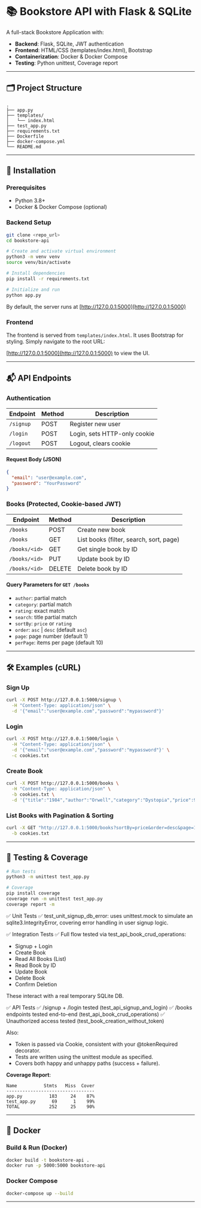 # 📚 Bookstore API with Flask & SQLite

A full-stack Bookstore Application with:

- **Backend**: Flask, SQLite, JWT authentication
- **Frontend**: HTML/CSS (templates/index.html), Bootstrap
- **Containerization**: Docker & Docker Compose
- **Testing**: Python unittest, Coverage report

---

## 🗂 Project Structure

```
.
├── app.py
├── templates/
│   └── index.html
├── test_app.py
├── requirements.txt
├── Dockerfile
├── docker-compose.yml
└── README.md
```

---

## 🚀 Installation

### Prerequisites

- Python 3.8+
- Docker & Docker Compose (optional)

### Backend Setup

```bash
git clone <repo_url>
cd bookstore-api

# Create and activate virtual environment
python3 -m venv venv
source venv/bin/activate

# Install dependencies
pip install -r requirements.txt

# Initialize and run
python app.py
```

By default, the server runs at [http://127.0.0.1:5000](http://127.0.0.1:5000)

### Frontend

The frontend is served from `templates/index.html`. It uses Bootstrap for styling. Simply navigate to the root URL:

[http://127.0.0.1:5000](http://127.0.0.1:5000) to view the UI.

---

## 📬 API Endpoints

### Authentication

| Endpoint       | Method | Description                    |
| -------------- | ------ | ------------------------------ |
| `/signup`      | POST   | Register new user             |
| `/login`       | POST   | Login, sets HTTP-only cookie  |
| `/logout`      | POST   | Logout, clears cookie         |

#### Request Body (JSON)

```json
{
  "email": "user@example.com",
  "password": "YourPassword"
}
```

### Books (Protected, Cookie-based JWT)

| Endpoint              | Method | Description                             |
| --------------------- | ------ | --------------------------------------- |
| `/books`              | POST   | Create new book                         |
| `/books`              | GET    | List books (filter, search, sort, page) |
| `/books/<id>`         | GET    | Get single book by ID                   |
| `/books/<id>`         | PUT    | Update book by ID                       |
| `/books/<id>`         | DELETE | Delete book by ID                       |

#### Query Parameters for `GET /books`

- `author`: partial match
- `category`: partial match
- `rating`: exact match
- `search`: title partial match
- `sortBy`: `price` or `rating`
- `order`: `asc` | `desc` (default `asc`)
- `page`: page number (default 1)
- `perPage`: items per page (default 10)

---

## 🛠 Examples (cURL)

### Sign Up

```bash
curl -X POST http://127.0.0.1:5000/signup \
  -H "Content-Type: application/json" \
  -d '{"email":"user@example.com","password":"mypassword"}'
```

### Login

```bash
curl -X POST http://127.0.0.1:5000/login \
  -H "Content-Type: application/json" \
  -d '{"email":"user@example.com","password":"mypassword"}' \
  -c cookies.txt
```

### Create Book

```bash
curl -X POST http://127.0.0.1:5000/books \
  -H "Content-Type: application/json" \
  -b cookies.txt \
  -d '{"title":"1984","author":"Orwell","category":"Dystopia","price":9.99,"rating":4.5,"publishedDate":"1949-06-08"}'
```

### List Books with Pagination & Sorting

```bash
curl -X GET "http://127.0.0.1:5000/books?sortBy=price&order=desc&page=1&perPage=5" \
  -b cookies.txt
```

---

## 🧪 Testing & Coverage

```bash
# Run tests
python3 -m unittest test_app.py

# Coverage
pip install coverage
coverage run -m unittest test_app.py
coverage report -m
```

✅ Unit Tests
✅ test_unit_signup_db_error: uses unittest.mock to simulate an sqlite3.IntegrityError, covering error handling in user signup logic.

✅ Integration Tests
✅ Full flow tested via test_api_book_crud_operations:

- Signup + Login
- Create Book
- Read All Books (List)
- Read Book by ID
- Update Book
- Delete Book
- Confirm Deletion

These interact with a real temporary SQLite DB.

✅ API Tests
✅ /signup + /login tested (test_api_signup_and_login)
✅ /books endpoints tested end-to-end (test_api_book_crud_operations)
✅ Unauthorized access tested (test_book_creation_without_token)

Also:
- Token is passed via Cookie, consistent with your @tokenRequired decorator.
- Tests are written using the unittest module as specified.
- Covers both happy and unhappy paths (success + failure).

**Coverage Report**:

```
Name          Stmts   Miss  Cover
---------------------------------
app.py          183     24    87%
test_app.py      69      1    99%
TOTAL           252     25    90%
```

---

## 🐳 Docker

### Build & Run (Docker)

```bash
docker build -t bookstore-api .
docker run -p 5000:5000 bookstore-api
```

### Docker Compose

```bash
docker-compose up --build
```

---

